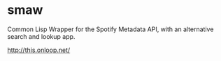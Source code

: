 smaw
=======

Common Lisp Wrapper for the Spotify Metadata API, with an alternative search and lookup app.

http://this.onloop.net/
